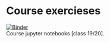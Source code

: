 # Course exercieses
[![Binder](https://mybinder.org/badge_logo.svg)](https://mybinder.org/v2/gh/FenixInDark/ai_exercises/master)<br>
Course jupyter notebooks [class 19/20].

